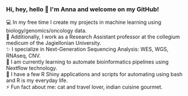 ### Hi, hey, hello 👋 I'm Anna and welcome on my GitHub!

<!--
**AnnaMariaLedwon/AnnaMariaLedwon** is a ✨ _special_ ✨ repository because its `README.md` (this file) appears on your GitHub profile.
- 🔭 I’m currently working on ...
- 🌱 I’m currently learning ...
- 👯 I’m looking to collaborate on ...
- 🤔 I’m looking for help with ...
- 💬 Ask me about ...
- 📫 How to reach me: ...
- 😄 Pronouns: ...
- ⚡ Fun fact: ...
-->

💻 In my free time I create my projects in machine learning using biology/genomics/oncology data. <br>
🔭 Additionally, I work as a Research Assistant professor at the collegium medicum of the Jagiellonian University. <br>
✨ I specialize in Next-Generation Sequencing Analysis: WES, WGS, RNAseq, CNV. <br>
🌱 I am currently learning to automate bioinformatics pipelines using Nextflow technology. <br>
🤔 I have a few R Shiny applications and scripts for automating using bash and R is my everyday life. <br>
⚡ Fun fact about me: cat and travel lover, indian cuisine gourmet. <br>
